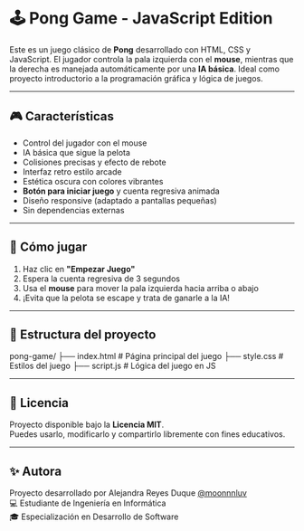 # 🕹️ Pong Game - JavaScript Edition

Este es un juego clásico de **Pong** desarrollado con HTML, CSS y JavaScript. El jugador controla la pala izquierda con el **mouse**, mientras que la derecha es manejada automáticamente por una **IA básica**. Ideal como proyecto introductorio a la programación gráfica y lógica de juegos.

---

## 🎮 Características

- Control del jugador con el mouse
- IA básica que sigue la pelota
- Colisiones precisas y efecto de rebote
- Interfaz retro estilo arcade
- Estética oscura con colores vibrantes
- **Botón para iniciar juego** y cuenta regresiva animada
- Diseño responsive (adaptado a pantallas pequeñas)
- Sin dependencias externas

---

## 🚀 Cómo jugar

1. Haz clic en **"Empezar Juego"**
2. Espera la cuenta regresiva de 3 segundos
3. Usa el **mouse** para mover la pala izquierda hacia arriba o abajo
4. ¡Evita que la pelota se escape y trata de ganarle a la IA!

---

## 📂 Estructura del proyecto

pong-game/
├── index.html # Página principal del juego
├── style.css # Estilos del juego
├── script.js # Lógica del juego en JS

---

## 📜 Licencia

Proyecto disponible bajo la **Licencia MIT**.  
Puedes usarlo, modificarlo y compartirlo libremente con fines educativos.

---

## ✨ Autora

Proyecto desarrollado por Alejandra Reyes Duque [@moonnnluv](https://github.com/moonnnluv)  
💻 Estudiante de Ingeniería en Informática  
🎓 Especialización en Desarrollo de Software
